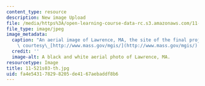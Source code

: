 ```yaml
---
content_type: resource
description: New image Upload
file: /media/https%3A/open-learning-course-data-rc.s3.amazonaws.com/11-521-spatial-database-management-and-advanced-geographic-information-systems-spring-2003/fa4e543178298205de4167aebaddf8b6_11-521s03-th.jpg
file_type: image/jpeg
image_metadata:
  caption: "An aerial image of Lawrence, MA, the site of the final project. (Image\
    \ courtesy\_[http://www.mass.gov/mgis/](http://www.mass.gov/mgis/).)"
  credit: ''
  image-alt: A black and white aerial photo of Lawrence, MA.
resourcetype: Image
title: 11-521s03-th.jpg
uid: fa4e5431-7829-8205-de41-67aebaddf8b6
---
```

